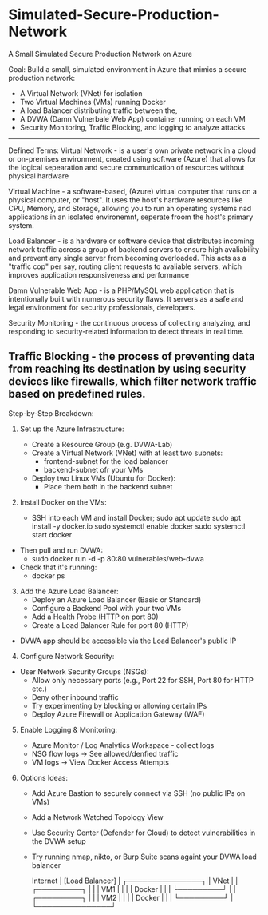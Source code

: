 # Simulated-Secure-Production-Network
A Small Simulated Secure Production Network on Azure 

Goal: Build a small, simulated environment in Azure that mimics a secure production network:
- A Virtual Network (VNet) for isolation
- Two Virtual Machines (VMs) running Docker
- A load Balancer distributing traffic between the,
- A DVWA (Damn Vulnerbale Web App) container running on each VM
- Security Monitoring, Traffic Blocking, and logging to analyze attacks
---------------------------------------------------------------------------------------

Defined Terms: 
Virtual Network - is a user's own private network in a cloud or on-premises environment, created using software (Azure) that allows for the logical sepearation and secure communication of resources without physical hardware 

Virtual Machine - a software-based, (Azure) virtual computer that runs on a physical computer, or "host". It uses the host's hardware resources like CPU, Memory, and Storage, allowing you to run an operating systems nad applications in an isolated environemnt, seperate froom the host's primary system.

Load Balancer - is a hardware or software device that distributes incoming network traffic across a group of backend servers to ensure high avaliability and prevent any single server from becoming overloaded. This acts as a "traffic cop" per say, routing client requests to avaliable servers, which improves application responsiveness and performance

Damn Vulnerable Web App - is a PHP/MySQL web application that is intentionally built with numerous security flaws. It servers as a safe and legal environment for security professionals, developers. 

Security Monitoring - the continuous process of collecting analyzing, and responding to security-related information to detect threats in real time. 

Traffic Blocking - the process of preventing data from reaching its destination by using security devices like firewalls, which filter network traffic based on predefined rules. 
-----------------------------------------------------------------------------------------------

Step-by-Step Breakdown: 

1. Set up the Azure Infrastructure:
   - Create a Resource Group (e.g. DVWA-Lab)
   - Create a Virtual Network (VNet) with at least two subnets:
     - frontend-subnet for the load balancer
     - backend-subnet ofr your VMs
   - Deploy two Linux VMs (Ubuntu for Docker):
     - Place them both in the backend subnet

2. Install Docker on the VMs:
   - SSH into each VM and install Docker;
     sudo apt update
     sudo apt install -y docker.io
     sudo systemctl enable docker
     sudo systemctl start docker
  - Then pull and run DVWA:
    - sudo docker run -d -p 80:80 vulnerables/web-dvwa
  - Check that it's running:
    - docker ps

3. Add the Azure Load Balancer:
   - Deploy an Azure Load Balancer (Basic or Standard)
   - Configure a Backend Pool with your two VMs
   - Add a Health Probe (HTTP on port 80)
   - Create a Load Balancer Rule for port 80 (HTTP)
 - DVWA app should be accessible via the Load Balancer's public IP


4. Configure Network Security:
- User Network Security Groups (NSGs):
  - Allow only necessary ports (e.g., Port 22 for SSH, Port 80 for HTTP etc.)
  - Deny other inbound traffic
  - Try experimenting by blocking or allowing certain IPs
  - Deploy Azure Firewall or Application Gateway (WAF)

5. Enable Logging & Monitoring:
   - Azure Monitor / Log Analytics Workspace - collect logs
   - NSG flow logs -> See allowed/denfied traffic
   - VM logs -> View Docker Access Attempts
  
6. Options Ideas:
   - Add Azure Bastion to securely connect via SSH (no public IPs on VMs)
   - Add a Network Watched Topology View
   - Use Security Center (Defender for Cloud) to detect vulnerabilities in the DVWA setup
   - Try running nmap, nikto, or Burp Suite scans againt your DVWA load balancer
  
        Internet
            |
       [Load Balancer]
            |
      ┌───────────────┐
      |     VNet      |
      |  ┌─────────┐  |
      |  |  VM1     |  |
      |  |  Docker  |  |
      |  └─────────┘  |
      |  ┌─────────┐  |
      |  |  VM2     |  |
      |  |  Docker  |  |
      |  └─────────┘  |
      └───────────────┘
